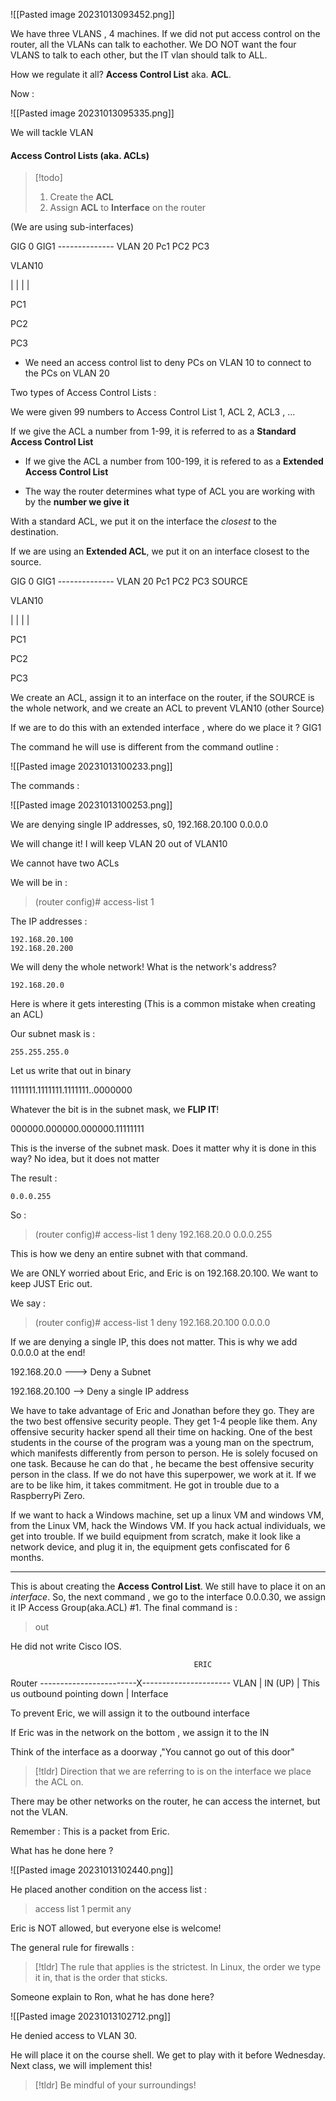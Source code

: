 


![[Pasted image 20231013093452.png]]



We have three VLANS , 4 machines. If we did not put access control on the router, all the VLANs can talk to eachother. We DO NOT want the four VLANS to talk to each other, but the IT vlan should talk to ALL. 


How we regulate it all? **Access Control List** aka. **ACL**.



Now : 


![[Pasted image 20231013095335.png]]

We will tackle VLAN 



#### Access Control Lists (aka. ACLs)

> [!todo] 
>1. Create the **ACL**
>2. Assign **ACL** to **Interface** on the router 
>   


   
   (We are using sub-interfaces)




GIG 0                       GIG1 -------------- VLAN 20     Pc1 PC2 PC3 
 
VLAN10   


|
|
|
|

PC1 


PC2


PC3


- We need an access control list to deny PCs on VLAN 10 to connect to the PCs on VLAN 20


Two types of Access Control Lists :


We were given 99 numbers to Access Control List 1, ACL 2, ACL3 , ...


If we give the ACL a number from 1-99, it is referred to as a **Standard Access Control List**



- If we give the ACL a number from 100-199, it is refered to as a **Extended Access Control List**


- The way the router determines what type of ACL you are working with by the **number we give it**



With a standard ACL, we put it on the interface the *closest* to the destination. 


If we are using an **Extended ACL**, we put it on an interface closest to the source. 





GIG 0                       GIG1 -------------- VLAN 20     Pc1 PC2 PC3     SOURCE
 
VLAN10   


|
|
|
|

PC1 


PC2


PC3




We create an ACL, assign it to an interface on the router, if the SOURCE is the whole network, and we create an ACL to prevent VLAN10 (other Source)



If we are to do this with an extended interface , where do we place it ? GIG1





The command he will use is different from the command outline :

![[Pasted image 20231013100233.png]]



The commands : 


![[Pasted image 20231013100253.png]]


We are denying single IP addresses, s0, 192.168.20.100  0.0.0.0


We will change it! I will keep VLAN 20 out of VLAN10


We cannot have two ACLs


We will be in :

>(router config)# access-list 1

The IP addresses : 

	192.168.20.100
	192.168.20.200


We will deny the whole network! What is the network's address? 

	192.168.20.0


Here is where it gets interesting (This is a common mistake when creating an ACL)


Our subnet mask is :

	255.255.255.0


Let us write that out in binary 

1111111.1111111.1111111..0000000


Whatever the bit is in the subnet mask, we **FLIP IT**!


000000.000000.000000.11111111


This is the inverse of the subnet mask. Does it matter why it is done in this way? No idea, but it does not matter


The result :

	0.0.0.255


So : 


>(router config)# access-list 1 deny 192.168.20.0 0.0.0.255




This is how we deny an entire subnet with that command. 




We are ONLY worried about Eric, and Eric is on 192.168.20.100. We want to keep JUST Eric out.


We say : 

>(router config)# access-list 1 deny 192.168.20.100 0.0.0.0


If we are denying a single IP, this does not matter. This is why we add 0.0.0.0 at the end!


192.168.20.0 ---> Deny a Subnet

192.168.20.100 --> Deny a single IP address



We have to take advantage of Eric and Jonathan before they go. They are the two best offensive security people. They get 1-4 people like them. Any offensive security hacker spend all their time on hacking. One of the best students in the course of the program was a young man on the spectrum, which manifests differently from person to person. He is solely focused on one task. Because he can do that , he became the best offensive security person in the class. If we do not have this superpower, we work at it. If we are to be like him, it takes commitment. He got in trouble due to a RaspberryPi Zero.


If we want to hack a Windows machine, set up a linux VM and windows VM, from the Linux VM, hack the Windows VM. If you hack actual individuals, we get into trouble. If we build equipment from scratch, make it look like a network device, and plug it in, the equipment gets confiscated for 6 months. 


------------------------


This is about creating the **Access Control List**. We still have to place it on an *interface*. So, the next command , we go to the interface 0.0.0.30, we assign it IP Access Group(aka.ACL) #1. The final command is :

>out


He did not write Cisco IOS.

                                             ERIC

 Router    ------------------------X---------------------- VLAN
 | 
IN (UP) |         This us outbound pointing down
 |
 Interface




To prevent Eric, we will assign it to the outbound interface



If Eric was in the network on the bottom , we assign it to the IN



Think of the interface as a doorway ,"You cannot go out of this door"

> [!tldr] 
>  Direction that we are referring to is on the interface we place the ACL on. 


There may be other networks on the router, he can access the internet, but not the VLAN. 


Remember : This is a packet from Eric.



What has he done here ? 


![[Pasted image 20231013102440.png]]


He placed another condition on the access list :

>access list 1 permit any


Eric is NOT allowed, but everyone else is welcome!


The general rule for firewalls : 

>[!tldr]
>The rule that applies is the strictest. In Linux, the order we type it in, that is the order that sticks. 



Someone explain to Ron, what he has done here? 



![[Pasted image 20231013102712.png]]


He denied access to VLAN 30. 




He will place it on the course shell. We get to play with it before Wednesday. Next class, we will implement this!



>[!tldr]
>Be mindful of your surroundings!



